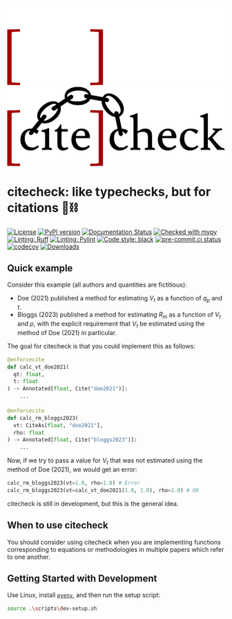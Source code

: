 <div align="center">
  <img src="doc/source/_static/logo/full_dark.svg#gh-dark-mode-only"><br>
  <img src="doc/source/_static/logo/full_light.svg#gh-light-mode-only"><br>
</div>

# citecheck: like typechecks, but for citations 📖⛓️

<!-- badges: start -->
[![License](https://img.shields.io/github/license/nathanjmcdougall/citecheck)](https://github.com/nathanjmcdougall/citecheck/blob/main/LICENSE.txt)
[![PyPI version](https://badge.fury.io/py/citecheck.svg)](https://badge.fury.io/py/citecheck)
[![Documentation Status](https://readthedocs.org/projects/citecheck/badge/?version=latest)](https://citecheck.readthedocs.io/en/latest/?badge=latest)
[![Checked with mypy](https://www.mypy-lang.org/static/mypy_badge.svg)](https://mypy-lang.org/)
[![Linting: Ruff](https://img.shields.io/badge/linting-ruff-yellowgreen)](https://github.com/charliermarsh/ruff)
[![Linting: Pylint](https://img.shields.io/badge/linting-pylint-yellowgreen)](https://github.com/PyCQA/pylint)
[![Code style: black](https://img.shields.io/badge/code%20style-black-000000.svg)](https://github.com/psf/black)
[![pre-commit.ci status](https://results.pre-commit.ci/badge/github/nathanjmcdougall/citecheck/main.svg)](https://results.pre-commit.ci/latest/github/nathanjmcdougall/citecheck/main)
[![codecov](https://codecov.io/gh/nathanjmcdougall/citecheck/branch/develop/graph/badge.svg?token=OUHWT2NL8O)](https://codecov.io/gh/nathanjmcdougall/citecheck)
[![Downloads](https://static.pepy.tech/badge/citecheck)](https://pepy.tech/project/citecheck)
<!-- badges: end -->

## Quick example

Consider this example (all authors and quantities are fictitious):

- Doe (2021) published a method for estimating $V_t$ as a function of $q_p$ and $t$.
- Bloggs (2023) published a method for estimating $R_m$ as a function of $V_t$ and $\rho$, with the explicit requirement that $V_t$ be estimated using the method of Doe (2021) in particular.

The goal for citecheck is that you could implement this as follows:

```Python
@enforcecite
def calc_vt_doe2021(
  qt: float,
  t: float
) -> Annotated[float, Cite("doe2021")]:
    ...

@enforcecite
def calc_rm_bloggs2023(
  vt: CiteAs[float, "doe2021"],
  rho: float
) -> Annotated[float, Cite("bloggs2023")]:
    ...
```

Now, if we try to pass a value for $V_t$ that was not estimated using the method of Doe (2021), we would get an error:

```Python
calc_rm_bloggs2023(vt=1.0, rho=1.0) # Error
calc_rm_bloggs2023(vt=calc_vt_doe2021(1.0, 1.0), rho=1.0) # OK
```

citecheck is still in development, but this is the general idea.

## When to use citecheck

You should consider using citecheck when you are implementing functions corresponding to equations or methodologies in multiple papers which refer to one another.

## Getting Started with Development

Use Linux, install [`pyenv`](https://github.com/pyenv/pyenv), and then run the setup script:

```bash
source .\scripts\dev-setup.sh
```
